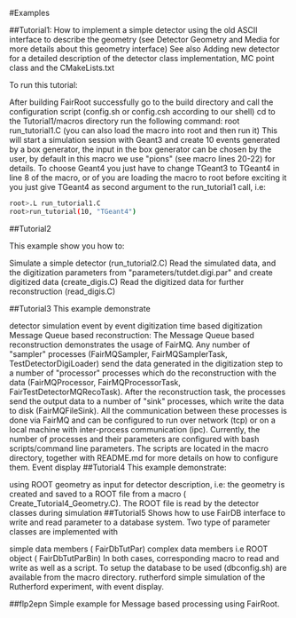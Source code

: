 #Examples

##Tutorial1:
How to implement a simple detector using the old ASCII interface to describe the geometry (see Detector Geometry and Media for more details about this geometry interface)
See also Adding new detector for a detailed description of the detector class implementation, MC point class and the CMakeLists.txt

To run this tutorial:

After building FairRoot successfully go to the build directory and call the configuration script (config.sh or config.csh according to our shell)
cd to the Tutorial1/macros directory
run the following command: root run_tutorial1.C (you can also load the macro into root and then run it)
This will start a simulation session with Geant3 and create 10 events generated by a box generator, the input in the box generator can be chosen by the user, by default in this macro we use "pions" (see macro lines 20-22) for details.
To choose Geant4 you just have to change TGeant3 to TGeant4 in line 8 of the macro, or of you are loading the macro to root before exciting it you just give TGeant4 as second argument to the run_tutorial1 call, i.e:

```bash
root>.L run_tutorial1.C
root>run_tutorial(10, "TGeant4")
```

##Tutorial2

This example show you how to:

Simulate a simple detector (run_tutorial2.C)
Read the simulated data, and the digitization parameters from "parameters/tutdet.digi.par" and create digitized data (create_digis.C)
Read the digitized data for further reconstruction (read_digis.C)

##Tutorial3
This example demonstrate

detector simulation
event by event digitization
time based digitization
Message Queue based reconstruction: The Message Queue based reconstruction demonstrates the usage of FairMQ.
Any number of "sampler" processes (FairMQSampler, FairMQSamplerTask, TestDetectorDigiLoader) send the data generated in the digitization step to a number of "processor" processes which do the reconstruction with the data (FairMQProcessor, FairMQProcessorTask, FairTestDetectorMQRecoTask). After the reconstruction task, the processes send the output data to a number of "sink" processes, which write the data to disk (FairMQFileSink).
All the communication between these processes is done via FairMQ and can be configured to run over network (tcp) or on a local machine with inter-process communication (ipc).
Currently, the number of processes and their parameters are configured with bash scripts/command line parameters. The scripts are located in the macro directory, together with README.md for more details on how to configure them.
Event display
##Tutorial4
This example demonstrate:

using ROOT geometry as input for detector description, i.e: the geometry is created and saved to a ROOT file from a macro ( Create_Tutorial4_Geometry.C). The ROOT file is read by the detector classes during simulation
##Tutorial5
Shows how to use FairDB interface to write and read parameter to a database system.
Two type of parameter classes are implemented with

simple data members ( FairDbTutPar)
complex data members i.e ROOT object ( FairDbTutParBin)
In both cases, corresponding macro to read and write as well as a script.
To setup the database to be used (dbconfig.sh) are available from the macro directory.
rutherford
simple simulation of the Rutherford experiment, with event display.

##flp2epn
Simple example for Message based processing using FairRoot.
